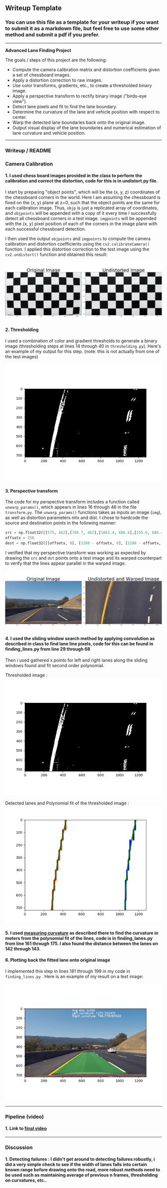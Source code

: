 ## Writeup Template

### You can use this file as a template for your writeup if you want to submit it as a markdown file, but feel free to use some other method and submit a pdf if you prefer.

---

**Advanced Lane Finding Project**

The goals / steps of this project are the following:

* Compute the camera calibration matrix and distortion coefficients given a set of chessboard images.
* Apply a distortion correction to raw images.
* Use color transforms, gradients, etc., to create a thresholded binary image.
* Apply a perspective transform to rectify binary image ("birds-eye view").
* Detect lane pixels and fit to find the lane boundary.
* Determine the curvature of the lane and vehicle position with respect to center.
* Warp the detected lane boundaries back onto the original image.
* Output visual display of the lane boundaries and numerical estimation of lane curvature and vehicle position.

[//]: # (Image References)

[image1]: ./examples/undistort.png "Undistorted"
[image2]: ./examples/undistorted_warped.jpg "Road Transformed"
[image3]: ./examples/thresholded.png "Binary Example"
[image4]: ./examples/warped_before_after.png "Warp Example"
[image5]: ./examples/polyfit.png "After polyfitting"
[image6]: ./examples/projection_onto_lane.png "Projection onto lane"
[image7]: ./examples/points_for_warping.png "Points used for warping"

---

### Writeup / README


### Camera Calibration

#### 1. I used chess board images provided in the class to perform the calibration and correct the distortion, code for this is in undistort.py file.

I start by preparing "object points", which will be the (x, y, z) coordinates of the chessboard corners in the world. Here I am assuming the chessboard is fixed on the (x, y) plane at z=0, such that the object points are the same for each calibration image.  Thus, `objp` is just a replicated array of coordinates, and `objpoints` will be appended with a copy of it every time I successfully detect all chessboard corners in a test image.  `imgpoints` will be appended with the (x, y) pixel position of each of the corners in the image plane with each successful chessboard detection.  

I then used the output `objpoints` and `imgpoints` to compute the camera calibration and distortion coefficients using the `cv2.calibrateCamera()` function.  I applied this distortion correction to the test image using the `cv2.undistort()` function and obtained this result: 

![distortion correction][image1]

#### 2. Thresholding

I used a combination of color and gradient thresholds to generate a binary image (thresholding steps at lines 14 through 40 in `thresholding.py`).  Here's an example of my output for this step.  (note: this is not actually from one of the test images)

![Thresholding][image3]

#### 3. Perspective transform

The code for my perspective transform includes a function called `unwarp_params()`, which appears in lines 16 through 46 in the file `transform.py`.  The `unwarp_params()` functions takes as inputs an image (`img`), as well as distortion parameters mtx and dist.  I chose to hardcode the source and destination points in the following manner:

```python
src = np.float32([[575, 462],[708.7, 462],[1062.4, 686.4],[255.6, 686.4]])
offsetx = 250
dest = np.float32([[offsetx, 0], [1280 - offsetx, 0], [1280 - offsetx, 720],[offsetx, 720]])
```

I verified that my perspective transform was working as expected by drawing the `src` and `dst` points onto a test image and its warped counterpart to verify that the lines appear parallel in the warped image.

![warped image][image4]

#### 4. I used the sliding window search method by applying convolution as described in class to find lane line pixels, code for this can be found in finding_lines.py from line 29 through 68

Then i used gathered x points for left and right lanes along the sliding windows found and fit second order polynomial.

Thresholded image : ![Image][image3]

Detected lanes and Polynomial fit of the thresholded image : ![Polynomial fit][image5]


#### 5. I used [measuring curvature](http://www.intmath.com/applications-differentiation/8-radius-curvature.php) as described there to find the curvature in meters from the polynomial fit of the lines, code is in finding_lanes.py from line 161 through 175. I also found the distance between the lanes on 142 through 143.

#### 6. Plotting back the fitted lane onto original image

I implemented this step in lines 181 through 199 in my code in `finding_lines.py` .  Here is an example of my result on a test image:

![alt text][image6]

---

### Pipeline (video)

#### 1. Link to [final video](https://www.youtube.com/watch?v=pAWVu4iSTS4)

---

### Discussion

#### 1. Detecting failures : I didn't get around to detecting failures robustly, i did a very simple check to see if the width of lanes falls into certain known range before drawing onto the road, more robust methods need to be used such as maintaining average of previous n frames, thresholding on curvatures, etc..
